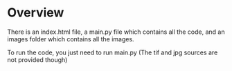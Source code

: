 # Overview
There is an index.html file, a main.py file which contains all the code, and an images folder which contains all the images.

To run the code, you just need to run main.py (The tif and jpg sources are not provided though)